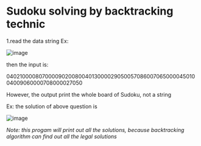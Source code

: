 # Sudoku solving by backtracking technic

1.read the data string
Ex:

![image](https://github.com/JasonEricZhan/Algorithms/blob/master/sudoku/problem.png)

then the input is:

040210000807000090200800401300002905005708600706500004501004009060000708000027050

However, the output print the whole board of Sudoku, not a string

Ex: the solution of above question is

![image](https://github.com/JasonEricZhan/Algorithms/blob/master/sudoku/solution.png)

_Note: this progam will print out all the solutions, because backtracking algorithm can find out all the legal solutions_
